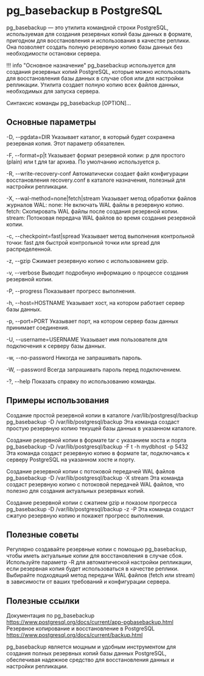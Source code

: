# pg_basebackup в PostgreSQL
pg_basebackup — это утилита командной строки PostgreSQL, используемая для создания резервных копий базы данных в формате, пригодном для восстановления и использования в качестве реплики. Она позволяет создать полную резервную копию базы данных без необходимости остановки сервера.

!!! info "Основное назначение"
    pg_basebackup используется для создания резервных копий PostgreSQL, которые можно использовать для восстановления базы данных в случае сбоя или для настройки репликации. Утилита создает полную копию всех файлов данных, необходимых для запуска сервера.

Синтаксис команды
pg_basebackup [OPTION]...

## Основные параметры

-D, --pgdata=DIR
Указывает каталог, в который будет сохранена резервная копия. Этот параметр обязателен.

-F, --format=p|t
Указывает формат резервной копии: p для простого (plain) или t для tar архива. По умолчанию используется p.

-R, --write-recovery-conf
Автоматически создает файл конфигурации восстановления recovery.conf в каталоге назначения, полезный для настройки репликации.

-X, --wal-method=none|fetch|stream
Указывает метод обработки файлов журналов WAL:
none: Не включать WAL файлы в резервную копию.
fetch: Скопировать WAL файлы после создания резервной копии.
stream: Потоковая передача WAL файлов во время создания резервной копии.

-c, --checkpoint=fast|spread
Указывает метод выполнения контрольной точки: fast для быстрой контрольной точки или spread для распределенной.

-z, --gzip
Сжимает резервную копию с использованием gzip.

-v, --verbose
Выводит подробную информацию о процессе создания резервной копии.

-P, --progress
Показывает прогресс выполнения.

-h, --host=HOSTNAME
Указывает хост, на котором работает сервер базы данных.

-p, --port=PORT
Указывает порт, на котором сервер базы данных принимает соединения.

-U, --username=USERNAME
Указывает имя пользователя для подключения к серверу базы данных.

-w, --no-password
Никогда не запрашивать пароль.

-W, --password
Всегда запрашивать пароль перед подключением.

-?, --help
Показать справку по использованию команды.

## Примеры использования
Создание простой резервной копии в каталоге /var/lib/postgresql/backup
pg_basebackup -D /var/lib/postgresql/backup
Эта команда создаст простую резервную копию текущей базы данных в указанном каталоге.

Создание резервной копии в формате tar с указанием хоста и порта
pg_basebackup -D /var/lib/postgresql/backup -F t -h mydbhost -p 5432
Эта команда создаст резервную копию в формате tar, подключаясь к серверу PostgreSQL на указанном хосте и порту.

Создание резервной копии с потоковой передачей WAL файлов
pg_basebackup -D /var/lib/postgresql/backup -X stream
Эта команда создаст резервную копию с потоковой передачей WAL файлов, что полезно для создания актуальных резервных копий.

Создание резервной копии с сжатием gzip и показом прогресса
pg_basebackup -D /var/lib/postgresql/backup -z -P
Эта команда создаст сжатую резервную копию и покажет прогресс выполнения.

## Полезные советы
Регулярно создавайте резервные копии с помощью pg_basebackup, чтобы иметь актуальные копии для восстановления в случае сбоя.
Используйте параметр -R для автоматической настройки репликации, если резервная копия будет использоваться в качестве реплики.
Выбирайте подходящий метод передачи WAL файлов (fetch или stream) в зависимости от ваших требований и конфигурации сервера.

## Полезные ссылки
Документация по pg_basebackup
https://www.postgresql.org/docs/current/app-pgbasebackup.html
Резервное копирование и восстановление в PostgreSQL
https://www.postgresql.org/docs/current/backup.html

pg_basebackup является мощным и удобным инструментом для создания полных резервных копий базы данных PostgreSQL, обеспечивая надежное средство для восстановления данных и настройки репликации.

